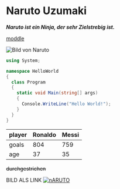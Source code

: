 # Naruto Uzumaki

***Naruto ist ein Ninja, der sehr Zielstrebig ist.***

[moddle](https://moodle.bbbaden.ch/course/view.php?id=1091)

![Bild von Naruto](https://th.bing.com/th/id/OIP.7bT8oGHcc6D2M5LESPUS1AHaFo?w=229&h=180&c=7&r=0&o=5&dpr=1.5&pid=1.7)



```c#
using System;

namespace HelloWorld
{
  class Program
  {
    static void Main(string[] args)
    {
      Console.WriteLine("Hello World!");    
    }
  }
}
```

| player | Ronaldo | Messi |
| --- | --- | --- |
| goals | 804 | 759 |
| age | 37 | 35 | 


~~durchgestrichen~~


BILD ALS LINK
[![nARUTO](https://th.bing.com/th/id/OIP.7bT8oGHcc6D2M5LESPUS1AHaFo?w=229&h=180&c=7&r=0&o=5&dpr=1.5&pid=1.7)](https://de.wikipedia.org/wiki/Naruto_(Manga))
